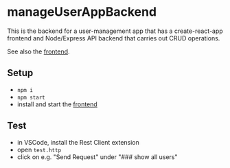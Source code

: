 #  manageUserAppBackend

This is the backend for a user-management app that has a create-react-app frontend and Node/Express API backend that carries out CRUD operations.

See also the [frontend](https://github.com/edwardtanguay/manageUserAppFrontend).

## Setup

- `npm i`
- `npm start`
- install and start the [frontend](https://github.com/edwardtanguay/manageUserAppFrontend) 

## Test

- in VSCode, install the Rest Client extension
- open `test.http`
- click on e.g. "Send Request" under "### show all users"
